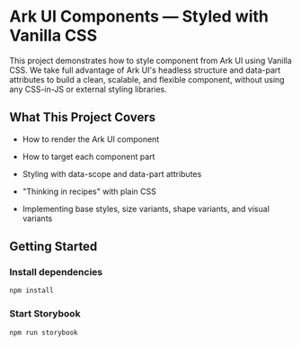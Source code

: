 # Ark UI Components — Styled with Vanilla CSS

This project demonstrates how to style component from Ark UI using Vanilla CSS.
We take full advantage of Ark UI's headless structure and data-part attributes to build a clean, scalable, and flexible component, without using any CSS-in-JS or external styling libraries.

## What This Project Covers

- How to render the Ark UI component

- How to target each component part

- Styling with data-scope and data-part attributes

- "Thinking in recipes" with plain CSS

- Implementing base styles, size variants, shape variants, and visual variants

## Getting Started

### Install dependencies

```bash
npm install
```

### Start Storybook

```bash
npm run storybook
```
